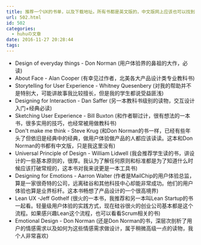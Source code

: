 ```yaml
---
title: 推荐一个UX的书单，以及下载地址。所有书都是英文版的，中文版网上应该也可以找到
url: 502.html
id: 502
categories:
  - huhuの文章
date: 2016-11-27 20:28:44
tags:
---
```


*   Design of everyday things - Don Norman (用户体验界的鼻祖的大作，必读)
*   About Face - Alan Cooper (有幸见过作者，北美各大产品设计类专业教科书)
*   Storytelling for User Experience - Whitney Quesenbery (对我的帮助并不是特别大，可能讲故事我比较擅长，但是我的学生都说受益匪浅)
*   Designing for Interaction - Dan Saffer (另一本教科书级别的读物，交互设计入门+经典必读)
*   Sketching User Experience - Bill Buxton (和作者聊过计，很有想法的一本书，很多实用的技巧，也经常被用做教科书)
*   Don't make me think - Steve Krug (和Don Norman的书一样，已经有些年头了但依旧是经典中的经典，做用户体验做产品的人都应该读读。这本和Don Norman的书都有中文版，只是我这里没有)
*   Universal Principle of Design - William Lidwell (我会推荐学生读的书，讲设计的一些基本原则的，很厚。我认为了解任何原则和标准都是为了知道什么时候应该打破常规的，这本书对我来说更是一本工具书)
*   Designing for Emotions - Aarron Walter (作者是MailChip的用户体验总监，算是一家很奇特的公司，远离硅谷和其他科技中心却能非常成功。他们的用户体验也算是业界标杆。这本书畅想了产品设计的一个很高境界)
*   Lean UX -Jeff Gothelf (很火的一本书，我推荐和另一本叫Lean Startup的书一起看。轻量级用户体验的实践方式，现在硅谷很火的创业公司基本都是这个流程。如果感兴趣Lean这个流程，也可以看看Scrum相关的书)
*   Emotional Design - Don Norman (还是Don Norman的书，深层次剖析了用户的情感需求以及如何为这些情感需求做设计，属于稍微高级一点的读物，我个人非常喜欢)